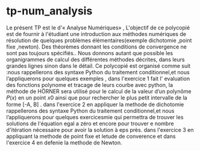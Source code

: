 # tp-num_analysis
Le présent TP est le  d'« Analyse  Numériques» , L'objectif de ce polycopié est de fournir à l'étudiant une introduction aux méthodes numériques de résolution de quelques problèmes élémentaires(exemple dichotomie ,point fixe ,newton). Des théorèmes donnant les conditions de convergence ne sont pas toujours spécifiés.. Nous donnons autant que possible les organigrammes de calcul des différentes méthodes décrites, dans leurs grandes lignes sinon dans le détail. Ce polycopié est organisé comme suit :nous rappellerons des syntaxe Python du traitement conditionnel,et nous l’appliquerons pour quelques exemples  , dans  l'exercice 1  fait l' evaluation des fonctions polynome et tracage de leurs courbe avec python, la méthode de HӦRNER sera utilisé pour le calcul de la valeur d’un polynôme 𝑃(𝑥) en un point 𝑥0 ainsi que pour rechercher le plus petit intervalle de la forme [-A, B]  . dans l'exercice 2 en appliquer la methode de dichotomie rappellerons des syntaxe Python du traitement conditionnel,et nous l’appliquerons pour quelques exercicesmie qui permettra de trouver les solutions de l'équation egal a zéro et encore pour trouver e nombre d'itération nécessaire pour avoir la solution à eps  près.   dans l'exercice 3 en appliquant la methode de point fixe et letude de converence et  dans l'exercice 4 en defenie la  methode de Newton.
